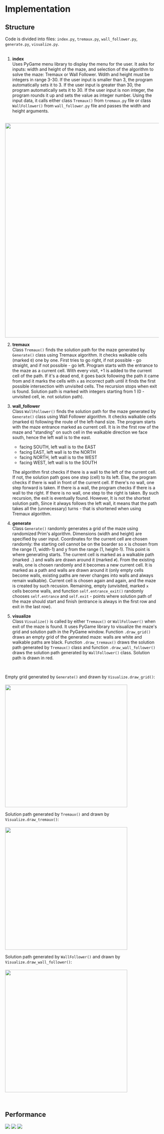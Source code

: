 # Implementation

## Structure

Code is divided into files: ```index.py```, ```tremaux.py```, ```wall_follower.py```, ```generate.py```, ```visualize.py```. <br/>
<br/>


1. **index** <br/>
Uses PyGame menu library to display the menu for the user. It asks for inputs: width and height of the maze, and selection of the algorithm to solve the maze: Tremaux or Wall Follower. Wdith and height must be integers in range 3-30. If the user input is smaller than 3, the program automatically sets it to 3. If the user input is greater than 30, the program automatically sets it to 30. If the user input is non integer, the program rounds it up and sets the value as integer number. Using the input data, it calls either class ```Tremaux()``` from ```tremaux.py``` file or class ```WallFollower()``` from ```wall_follower.py``` file and passes the width and height arguments. <br/> 

<p align="center">
<br/> <img src="UI_screenshots/index_menu.png" width="700">
</p>

2. **tremaux** <br/>
Class ```Tremaux()``` finds the solution path for the maze generated by ```Generate()``` class using Tremaux algorithm. It checks walkable cells (marked ```0```) one by one. First tries to go right, if not possible - go straight, and if not possible - go left. Program starts with the entrance to the maze as a current cell. With every visit, +1 is added to the current cell of the path. If it's a dead end, it goes back following the path it came from and it marks the cells with ```x``` as incorrect path until it finds the first possible intersection with unvisited cells. The recursion stops when exit is found. Solution path is marked with integers starting from 1 (0 - unvisited cell, ie. not solution path). 

3. **wall_follower** <br/>
Class ```WallFollower()``` finds the solution path for the maze generated by ```Generate()``` class using Wall Follower algorithm. It checks walkable cells (marked ```0```) following the route of the left-hand size. The program starts with the maze entrance marked as current cell. It is in the first row of the maze and "standing" on such cell in the walkable direction we face south, hence the left wall is to the east.
    - facing SOUTH, left wall is to the EAST  
    - facing EAST, left wall is to the NORTH
    - facing NORTH, left wall is to the WEST
    - facing WEST, left wall is to the SOUTH <br/>

    The algorithm first checks if there is a wall to the left of the current cell. If not, the solution path goes one step (cell) to its left. Else, the program checks if there is wall in front of the current cell. If there's no wall, one step forward is taken. If there is a wall, the program checks if there is a wall to the right. If there is no wall, one step to the right is taken. By such recursion, the exit is eventually found. However, It is not the shortest solution path, Since it always follows the left wall, it means that the path takes all the (unnecessary) turns - that is shortened when using Tremaux algorithm. 

4. **generate** <br/>
Class ```Generate()``` randomly generates a grid of the maze using randomized Prim's algorithm. Dimensions (width and height) are specified by user input. Coordinates for the current cell are chosen randomly: the starting cell cannot be on the boarder so x is chosen from the range (1, width-1) and y from the range (1, height-1). This point is where generating starts. The current cell is marked as a walkable path (marked ```.```) and walls are drawn around it (marked ```#```). From the existing walls, one is chosen randomly and it becomes a new current cell. It is marked as a path and walls are drawn around it (only empty cells become walls, existing paths are never changes into walls and always remain walkable). Current cell is chosen again and again, and the maze is created by such recusion. Remaining, empty (unvisited, marked ```x``` cells become walls, and function ```self.entrance_exit()``` randomly chooses ```self.entrance``` and ```self.exit``` - points where solution path of the maze should start and finish (entrance is always in the first row and exit in the last row).

5. **visualize** <br/>
Class ```Visualize()``` is called by either ```Tremaux()``` or ```WallFollower()``` when exit of the maze is found. It uses PyGame library to visualize the maze's grid and solution path in the PyGame window. Function ```.draw_grid()``` draws an empty grid of the generated maze: walls are white and walkable paths are black. Function ```.draw_tremaux()``` draws the solution path generated by ```Tremaux()``` class and function ```.draw_wall_follower()``` draws the solution path generated by ```WallFollower()``` class. Solution path is drawn in red. 

<br/>

Empty grid generated by ```Generate()``` and drawn by ```Visualize.draw_grid()```: <br/>
<br/>
<img src="UI_screenshots/empty_grid.png" width="400">
<br/>

Solution path generated by ```Tremaux()``` and drawn by ```Visualize.draw_tremaux()```: <br/>
<br/>
<img src="UI_screenshots/solution_tremaux.png" width="400">
<br/>

Solution path generated by ```WallFollower()``` and drawn by ```Visualize.draw_wall_follower()```: <br/>
<br/>
<img src="UI_screenshots/solution_wall_follower.png" width="400">
<br/>

<br/>

## Performance

![](graph_analysis/prims_graph.png)
![](graph_analysis/tremaux_graph.png)
![](graph_analysis/wall_follower_graph.png)

